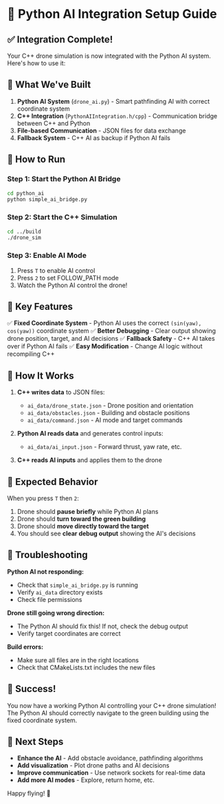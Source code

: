 # 🚀 Python AI Integration Setup Guide

## ✅ Integration Complete!

Your C++ drone simulation is now integrated with the Python AI system. Here's how to use it:

## 🎯 What We've Built

1. **Python AI System** (`drone_ai.py`) - Smart pathfinding AI with correct coordinate system
2. **C++ Integration** (`PythonAIIntegration.h/cpp`) - Communication bridge between C++ and Python
3. **File-based Communication** - JSON files for data exchange
4. **Fallback System** - C++ AI as backup if Python AI fails

## 🚀 How to Run

### Step 1: Start the Python AI Bridge
```bash
cd python_ai
python simple_ai_bridge.py
```

### Step 2: Start the C++ Simulation
```bash
cd ../build
./drone_sim
```

### Step 3: Enable AI Mode
1. Press `T` to enable AI control
2. Press `2` to set FOLLOW_PATH mode
3. Watch the Python AI control the drone!

## 🎯 Key Features

✅ **Fixed Coordinate System** - Python AI uses the correct `(sin(yaw), cos(yaw))` coordinate system
✅ **Better Debugging** - Clear output showing drone position, target, and AI decisions
✅ **Fallback Safety** - C++ AI takes over if Python AI fails
✅ **Easy Modification** - Change AI logic without recompiling C++

## 🔧 How It Works

1. **C++ writes data** to JSON files:
   - `ai_data/drone_state.json` - Drone position and orientation
   - `ai_data/obstacles.json` - Building and obstacle positions
   - `ai_data/command.json` - AI mode and target commands

2. **Python AI reads data** and generates control inputs:
   - `ai_data/ai_input.json` - Forward thrust, yaw rate, etc.

3. **C++ reads AI inputs** and applies them to the drone

## 🎯 Expected Behavior

When you press `T` then `2`:
1. Drone should **pause briefly** while Python AI plans
2. Drone should **turn toward the green building**
3. Drone should **move directly toward the target**
4. You should see **clear debug output** showing the AI's decisions

## 🐛 Troubleshooting

**Python AI not responding:**
- Check that `simple_ai_bridge.py` is running
- Verify `ai_data` directory exists
- Check file permissions

**Drone still going wrong direction:**
- The Python AI should fix this! If not, check the debug output
- Verify target coordinates are correct

**Build errors:**
- Make sure all files are in the right locations
- Check that CMakeLists.txt includes the new files

## 🎉 Success!

You now have a working Python AI controlling your C++ drone simulation! The Python AI should correctly navigate to the green building using the fixed coordinate system.

## 🔮 Next Steps

- **Enhance the AI** - Add obstacle avoidance, pathfinding algorithms
- **Add visualization** - Plot drone paths and AI decisions
- **Improve communication** - Use network sockets for real-time data
- **Add more AI modes** - Explore, return home, etc.

Happy flying! 🚁
